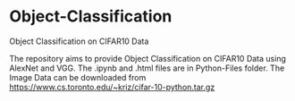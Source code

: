 # Object-Classification
Object Classification on CIFAR10 Data

The repository aims to provide Object Classification on CIFAR10 Data using AlexNet and VGG. 
The .ipynb and .html files are in Python-Files folder. 
The Image Data can be downloaded from https://www.cs.toronto.edu/~kriz/cifar-10-python.tar.gz
